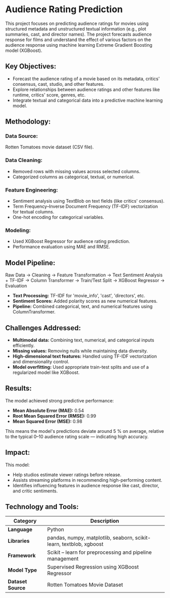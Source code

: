 # Audience Rating Prediction

This project focuses on predicting audience ratings for movies using structured metadata and unstructured textual information (e.g., plot summaries, cast, and director names). The project forecasts audience response for films and understand the effect of various factors on the audience response using machine learning Extreme Gradient Boosting model (XGBoost). 

## Key Objectives:

- Forecast the audience rating of a movie based on its metadata, critics' consensus, cast, studio, and other features.
- Explore relationships between audience ratings and other features like runtime, critics' score, genres, etc.
- Integrate textual and categorical data into a predictive machine learning model.

## Methodology:

### Data Source: 
Rotten Tomatoes movie dataset (CSV file).

### Data Cleaning:

- Removed rows with missing values across selected columns.
- Categorized columns as categorical, textual, or numerical.

### Feature Engineering:

- Sentiment analysis using TextBlob on text fields (like critics' consensus).
- Term Frequency–Inverse Document Frequency (TF-IDF) vectorization for textual columns.
- One-hot encoding for categorical variables.

### Modeling:

- Used XGBoost Regressor for audience rating prediction.
- Performance evaluation using MAE and RMSE.

## Model Pipeline:

Raw Data → Cleaning → Feature Transformation → Text Sentiment Analysis + TF-IDF → Column Transformer → Train/Test Split → XGBoost Regressor → Evaluation

- **Text Processing:** TF-IDF for 'movie_info', 'cast', 'directors', etc.
- **Sentiment Scores:** Added polarity scores as new numerical features.
- **Pipeline:** Combined categorical, text, and numerical features using ColumnTransformer.

## Challenges Addressed:

- **Multimodal data:** Combining text, numerical, and categorical inputs efficiently.
- **Missing values:** Removing nulls while maintaining data diversity.
- **High-dimensional text features:** Handled using TF-IDF vectorization and dimensionality control.
- **Model overfitting:** Used appropriate train-test splits and use of a regularized model like XGBoost.

## Results:

The model achieved strong predictive performance:

- **Mean Absolute Error (MAE):** 0.54
- **Root Mean Squared Error (RMSE):** 0.99
- **Mean Squared Error (MSE):** 0.98

This means the model's predictions deviate around 5 % on average, relative to the typical 0–10 audience rating scale — indicating high accuracy.

## Impact:

This model:

- Help studios estimate viewer ratings before release.
- Assists streaming platforms in recommending high-performing content.
- Identifies influencing features in audience response like cast, director, and critic sentiments.

## Technology and Tools:

| Category         | Description                                                                   |
|------------------|-------------------------------------------------------------------------------|
| **Language**      | Python                                                                       |
| **Libraries**     | pandas, numpy, matplotlib, seaborn, scikit-learn, textblob, xgboost          |
| **Framework**     | Scikit – learn for preprocessing and pipeline management                     |
| **Model Type**    | Supervised Regression using XGBoost Regressor                                |
| **Dataset Source**| Rotten Tomatoes Movie Dataset                                                 |
